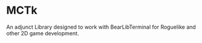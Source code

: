 # MCTk
An adjunct Library designed to work with BearLibTerminal for Roguelike and other 2D game development.
